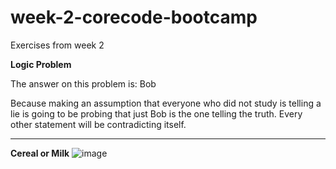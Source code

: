 # week-2-corecode-bootcamp
Exercises from week 2

**Logic Problem**

The answer on this problem is: Bob

Because making an assumption that everyone who did not study is telling a lie is going to be probing that just Bob is the one telling the truth.
Every other statement will be contradicting itself.

*************************************************************

**Cereal or Milk**
![image](https://user-images.githubusercontent.com/61639758/204941106-a5c11969-e1ab-4669-8a5d-05ebc7419dae.png)


